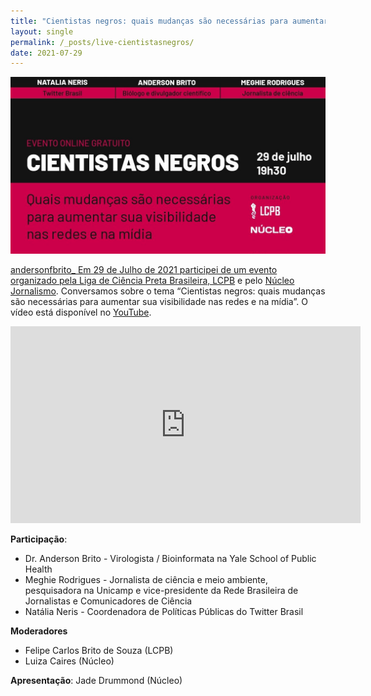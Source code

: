 ```yaml
---
title: "Cientistas negros: quais mudanças são necessárias para aumentar sua visibilidade"
layout: single
permalink: /_posts/live-cientistasnegros/
date: 2021-07-29
---
```


<a href="https://andersonbrito.github.io/_posts/live-5chamada/"><img src="/assets/images/cover_cientistasnegros.jpg" width="700">

andersonfbrito_
Em 29 de Julho de 2021 participei de um evento organizado pela [Liga de Ciência Preta Brasileira, LCPB](https://www.instagram.com/lcpbrasileira/) e pelo [Núcleo Jornalismo](https://nucleo.jor.br/). Conversamos sobre o tema “Cientistas negros: quais mudanças são necessárias para aumentar sua visibilidade nas redes e na mídia”. O vídeo está disponível no [YouTube](https://youtu.be/Dlz3TqlmX98).

<iframe width="560" height="315" src="https://www.youtube.com/embed/Dlz3TqlmX98" title="YouTube video player" frameborder="0" allow="accelerometer; autoplay; clipboard-write; encrypted-media; gyroscope; picture-in-picture" allowfullscreen></iframe>

**Participação**:
- Dr. Anderson Brito - Virologista / Bioinformata na Yale School of Public Health
- Meghie Rodrigues - Jornalista de ciência e meio ambiente, pesquisadora na Unicamp e vice-presidente da Rede Brasileira de Jornalistas e Comunicadores de Ciência
- Natália Neris - Coordenadora de Políticas Públicas do Twitter Brasil

**Moderadores**
- Felipe Carlos Brito de Souza (LCPB)
- Luiza Caires (Núcleo)

**Apresentação**:
Jade Drummond (Núcleo)

